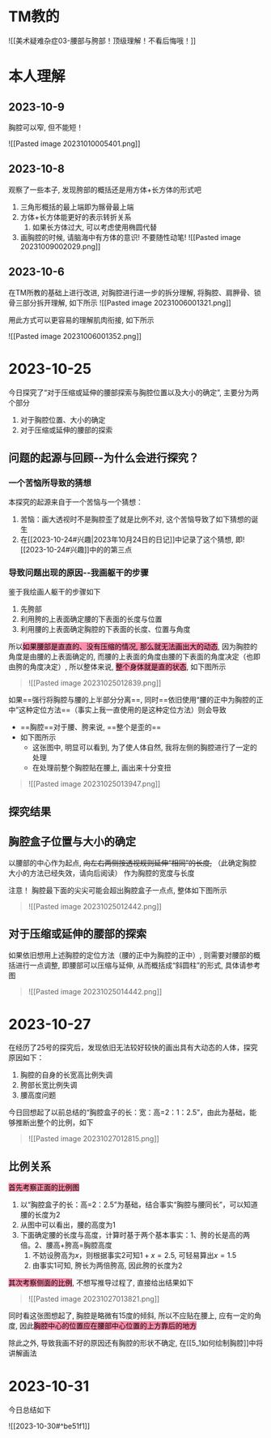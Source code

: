 # TM教的

![[美术疑难杂症03-腰部与胯部！顶级理解！不看后悔哦！]]



# 本人理解

## 2023-10-9

胸腔可以窄, 但不能短！

![[Pasted image 20231010005401.png]]

## 2023-10-8

观察了一些本子, 发现胯部的概括还是用方体+长方体的形式吧
1. 三角形概括的最上端即为髂骨最上端
2. 方体+长方体能更好的表示转折关系
	1. 如果长方体过大, 可以考虑使用椭圆代替
3. 画胸腔的时候, 请脑海中有方体的意识! 不要随性动笔!
![[Pasted image 20231009002029.png]]
## 2023-10-6

在TM所教的基础上进行改进, 对胸腔进行进一步的拆分理解, 将胸腔、肩胛骨、锁骨三部分拆开理解, 如下所示
![[Pasted image 20231006001321.png]]

用此方式可以更容易的理解肌肉衔接, 如下所示

![[Pasted image 20231006001352.png]]

# 2023-10-25

今日探究了“对于压缩或延伸的腰部探索与胸腔位置以及大小的确定”, 主要分为两个部分
1. 对于胸腔位置、大小的确定
2. 对于压缩或延伸的腰部的探索

## 问题的起源与回顾--为什么会进行探究？

### 一个苦恼所导致的猜想

本探究的起源来自于一个苦恼与一个猜想：
1. 苦恼：画大透视时不是胸腔歪了就是比例不对, 这个苦恼导致了如下猜想的诞生
2. 在[[2023-10-24#兴趣|2023年10月24日的日记]]中记录了这个猜想, 即![[2023-10-24#兴趣]]中的的第三点

### 导致问题出现的原因--我画躯干的步骤

鉴于我绘画人躯干的步骤如下
1. 先胯部
2. 利用胯的上表面确定腰的下表面的长度与位置
3. 利用腰的上表面确定胸腔的下表面的长度、位置与角度

所以<mark style="background: #FF5582A6;">如果腰部是直直的、没有压缩的情况, 那么就无法画出大的动态</mark>, 因为胸腔的角度是由腰的上表面确定的, 而腰的上表面的角度由腰的下表面的角度决定（也即由胯的角度决定）, 所以整体来说, <mark style="background: #FF5582A6;">整个身体就是直的状态</mark>, 如下图所示
> ![[Pasted image 20231025012839.png]]

如果==强行将胸腔与腰的上半部分分离==, 同时==依旧使用“腰的正中为胸腔的正中”这种定位方法==（事实上我一直使用的是这种定位方法）则会导致
- ==胸腔==对于腰、胯来说, ==整个是歪的==
- 如下图所示
	- 这张图中, 明显可以看到, 为了使人体自然, 我将左侧的胸腔进行了一定的处理
	- 在处理前整个胸腔贴在腰上, 画出来十分变扭
> ![[Pasted image 20231025013947.png]]

## 探究结果
## 胸腔盒子位置与大小的确定

以腰部的中心作为起点, ~~向左右两侧按透视规则延伸“相同”的长度,~~
（此确定胸腔大小的方法已经失效，请向后阅读）
作为胸腔的宽度与长度

注意！ 胸腔最下面的尖尖可能会超出胸腔盒子一点点, 整体如下图所示
> ![[Pasted image 20231025012442.png]]

## 对于压缩或延伸的腰部的探索 


如果依旧想用上述胸腔的定位方法（腰的正中为胸腔的正中）, 则需要对腰部的概括进行一点调整, 即腰部可以压缩与延伸, 从而概括成“斜圆柱”的形式, 具体请参考图
> ![[Pasted image 20231025014442.png]]


# 2023-10-27

在经历了25号的探究后，发现依旧无法较好较快的画出具有大动态的人体，探究原因如下：
1. 胸腔的自身的长宽高比例失调
2. 胯部长宽比例失调
3. 腰高度问题

今日回想起了以前总结的“胸腔盒子的长：宽：高=2：1：2.5”，由此为基础，能够推断出整个的比例，如下
> ![[Pasted image 20231027012815.png]]

## 比例关系

<mark style="background: #FF5582A6;">首先考察正面的比例图</mark>
1. 以“胸腔盒子的长：高=2：2.5”为基础，结合事实“胸腔与腰同长”，可以知道腰的长度为2
2. 从图中可以看出，腰的高度为1
3. 下面确定腰的长度与高度，计算时基于两个基本事实：1、胯的长是高的两倍。2、腰高+胯高=胸腔高度
	1. 不妨设胯高为$x$，则根据事实2可知$1+x=2.5$, 可轻易算出$x=1.5$
	2. 由事实1可知, 胯长为两倍胯高, 因此胯的长度为$2$

<mark style="background: #FF5582A6;">其次考察侧面的比例</mark>, 不想写推导过程了, 直接给出结果如下
> ![[Pasted image 20231027013821.png]]

同时看这张图想起了, 胸腔是略微有15度的倾斜, 所以不应贴在腰上, 应有一定的角度, 因此<mark style="background: #FF5582A6;">胸腔中心的位置应在腰部中心位置的上方靠后的地方</mark>

除此之外, 导致我画不好的原因还有胸腔的形状不确定, 在[[5_1如何绘制胸腔]]中将讲解画法

# 2023-10-31

今日总结如下

![[2023-10-30#^be51f1]]